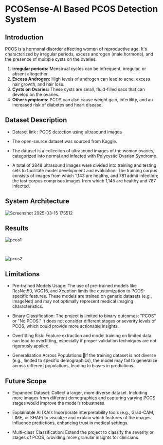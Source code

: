 <h1>PCOSense-AI Based PCOS Detection System</h1>

<h2>Introduction</h2>

PCOS is a hormonal disorder affecting women of reproductive age. It's characterized by irregular periods, excess androgen (male hormone), and the presence of multiple cysts on the ovaries.

1) **irregular periods:** Menstrual cycles can be infrequent, irregular, or absent altogether.
2) **Excess Androgen:** High levels of androgen can lead to acne, excess hair growth, and hair loss.
3) **Cysts on Ovaries:** These cysts are small, fluid-filled sacs that can develop on the ovaries.
4) **Other symptoms:** PCOS can also cause weight gain, infertility, and an increased risk of diabetes and heart disease.

<h2>Dataset Description</h2>

* Dataset link : <a href="https://www.kaggle.com/datasets/anaghachoudhari/pcos-detection-using-ultrasound-images/data">PCOS detection using ultrasound images</a>

* The open-source dataset was sourced from Kaggle. 

* The dataset is a collection of ultrasound images of the woman ovaries, categorized into normal and infected with Polycystic Ovarian Syndrome. 

* A total of 3848 ultrasound images were divided into training and testing sets to facilitate model development and evaluation. The training corpus consists of images from which 1,143 are healthy, and 781 admit infection; the test corpus comprises images from which 1,145 are healthy and 787 infected. 


<h2>System Architecture</h2>

![Screenshot 2025-03-15 175512](https://github.com/user-attachments/assets/aed5af25-bba9-4ebe-8daf-980e3919a168)

<h2>Results</h2>

![pcos1](https://github.com/user-attachments/assets/e1e59b4d-bc34-4271-b1a7-af25f08e2fb0)

<br>

![pcos2](https://github.com/user-attachments/assets/c267cd85-5214-41f6-8b3f-5a2f310f2275)


<h2> Limitations</h2>

* Pre-trained Models Usage: The use of pre-trained models like ResNet50, VGG16, and Xception limits the customization to PCOS-specific features. These models are trained on generic datasets (e.g., ImageNet) and may not optimally represent medical imaging characteristics.

* Binary Classification: The project is limited to binary outcomes: "PCOS" or "No PCOS." It does not consider different stages or severity levels of PCOS, which could provide more actionable insights.

* Overfitting Risk: Feature extraction and model training on limited data can lead to overfitting, especially if proper validation techniques are not rigorously applied.

* Generalization Across Populations:If the training dataset is not diverse (e.g., limited to specific demographics), the model may fail to generalize across different populations, leading to biases in predictions.

<h2>Future Scope</h2>

* Expanded Dataset: Collect a larger, more diverse dataset. Including more images from different demographics and capturing varying PCOS stages would improve the model’s robustness.

* Explainable AI (XAI): Incorporate interpretability tools (e.g., Grad-CAM, LIME, or SHAP) to visualize and explain which features of the images influence predictions, enhancing trust in medical settings.

* Multi-class Classification: Extend the project to classify the severity or stages of PCOS, providing more granular insights for clinicians.
